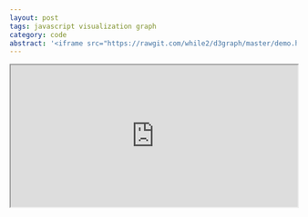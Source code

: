 ```yaml
---
layout: post
tags: javascript visualization graph
category: code
abstract: '<iframe src="https://rawgit.com/while2/d3graph/master/demo.html" width="100%" height="250"/>'
---
```


<iframe src="https://rawgit.com/while2/d3graph/master/demo.html" width="100%" height="250"/>
